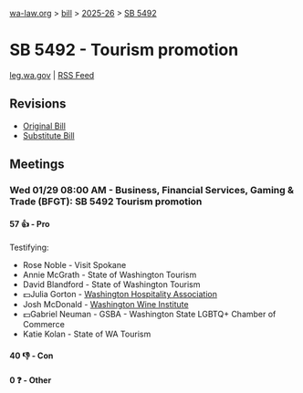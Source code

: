 [wa-law.org](/) > [bill](/bill/) > [2025-26](/bill/2025-26/) > [SB 5492](/bill/2025-26/sb/5492/)

# SB 5492 - Tourism promotion
[leg.wa.gov](https://app.leg.wa.gov/billsummary?BillNumber=5492&Year=2025&Initiative=false) | [RSS Feed](./rss.xml)

## Revisions
* [Original Bill](1/)
* [Substitute Bill](S/)

## Meetings
### Wed 01/29 08:00 AM - Business, Financial Services, Gaming & Trade (BFGT): SB 5492 Tourism promotion
#### 57 👍 - Pro
Testifying:
* Rose Noble - Visit Spokane
* Annie McGrath - State of Washington Tourism
* David Blandford - State of Washington Tourism
* 💵Julia Gorton - [Washington Hospitality Association](/org/washington_hospitality_association/)
* Josh McDonald - [Washington Wine Institute](/org/washington_wine_institute/)
* 💵Gabriel Neuman - GSBA - Washington State LGBTQ+ Chamber of Commerce
* Katie Kolan - State of WA Tourism

#### 40 👎 - Con

#### 0 ❓ - Other
